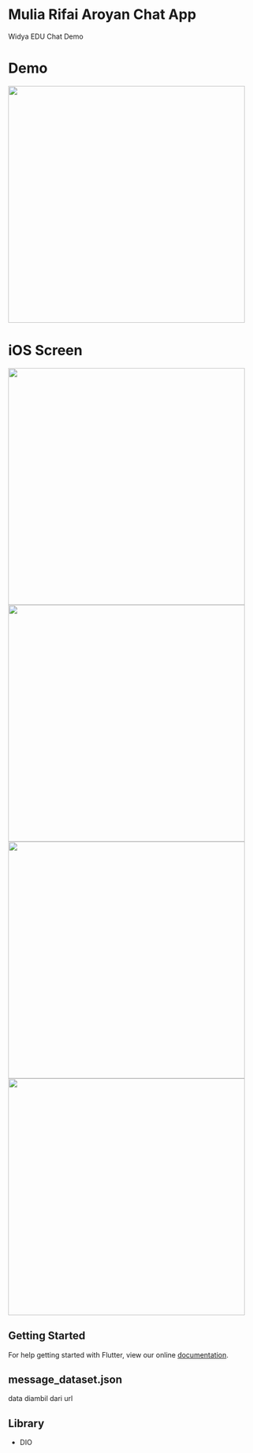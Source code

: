 # Mulia Rifai Aroyan Chat App

Widya EDU Chat Demo

# Demo
<img height="480px" src="https://pinterinternet.com/wp-content/uploads/screen.gif">



# iOS Screen
<img height="480px" src="https://pinterinternet.com/wp-content/uploads/1.PNG"> 
<img height="480px" src="https://pinterinternet.com/wp-content/uploads/2.PNG"> 
<img height="480px" src="https://pinterinternet.com/wp-content/uploads/3.PNG"> 
<img height="480px" src="https://pinterinternet.com/wp-content/uploads/4.PNG"> 


## Getting Started

For help getting started with Flutter, view our online
[documentation](https://flutter.io/).


## message_dataset.json
data diambil dari url

## Library
- DIO
